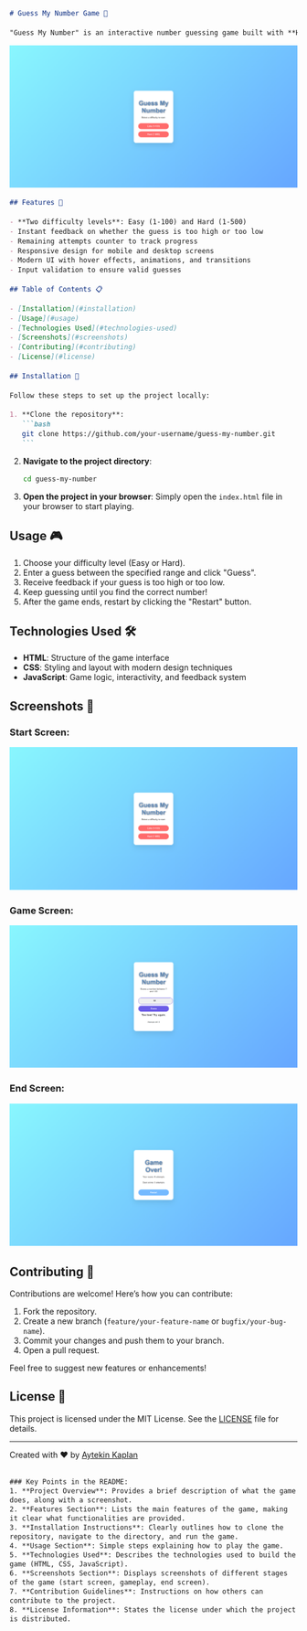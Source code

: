 ```markdown
# Guess My Number Game 🎲

"Guess My Number" is an interactive number guessing game built with **HTML**, **CSS**, and **JavaScript**. Players can choose between two difficulty levels and guess a number within the specified range. The game provides feedback after each guess, guiding the player towards the correct number.
```

![Project Screenshot](./screenshots/screenshot.png)

````markdown
## Features 🚀

- **Two difficulty levels**: Easy (1-100) and Hard (1-500)
- Instant feedback on whether the guess is too high or too low
- Remaining attempts counter to track progress
- Responsive design for mobile and desktop screens
- Modern UI with hover effects, animations, and transitions
- Input validation to ensure valid guesses

## Table of Contents 📋

- [Installation](#installation)
- [Usage](#usage)
- [Technologies Used](#technologies-used)
- [Screenshots](#screenshots)
- [Contributing](#contributing)
- [License](#license)

## Installation 🔧

Follow these steps to set up the project locally:

1. **Clone the repository**:
   ```bash
   git clone https://github.com/your-username/guess-my-number.git
   ```
````

2. **Navigate to the project directory**:

   ```bash
   cd guess-my-number
   ```

3. **Open the project in your browser**:
   Simply open the `index.html` file in your browser to start playing.

## Usage 🎮

1. Choose your difficulty level (Easy or Hard).
2. Enter a guess between the specified range and click "Guess".
3. Receive feedback if your guess is too high or too low.
4. Keep guessing until you find the correct number!
5. After the game ends, restart by clicking the "Restart" button.

## Technologies Used 🛠️

- **HTML**: Structure of the game interface
- **CSS**: Styling and layout with modern design techniques
- **JavaScript**: Game logic, interactivity, and feedback system

## Screenshots 📸

### Start Screen:

![Start Screen](./screenshots/start-screen.png)

### Game Screen:

![Game Screen](./screenshots/game-screen.png)

### End Screen:

![End Screen](./screenshots/end-screen.png)

## Contributing 🤝

Contributions are welcome! Here’s how you can contribute:

1. Fork the repository.
2. Create a new branch (`feature/your-feature-name` or `bugfix/your-bug-name`).
3. Commit your changes and push them to your branch.
4. Open a pull request.

Feel free to suggest new features or enhancements!

## License 📄

This project is licensed under the MIT License. See the [LICENSE](LICENSE) file for details.

---

Created with ❤️ by [Aytekin Kaplan](https://github.com/aytekinkaplan)

```

### Key Points in the README:
1. **Project Overview**: Provides a brief description of what the game does, along with a screenshot.
2. **Features Section**: Lists the main features of the game, making it clear what functionalities are provided.
3. **Installation Instructions**: Clearly outlines how to clone the repository, navigate to the directory, and run the game.
4. **Usage Section**: Simple steps explaining how to play the game.
5. **Technologies Used**: Describes the technologies used to build the game (HTML, CSS, JavaScript).
6. **Screenshots Section**: Displays screenshots of different stages of the game (start screen, gameplay, end screen).
7. **Contribution Guidelines**: Instructions on how others can contribute to the project.
8. **License Information**: States the license under which the project is distributed.
```

